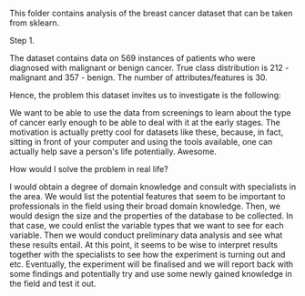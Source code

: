 This folder contains analysis of the breast cancer dataset that can be taken from sklearn.

Step 1. 

The dataset contains data on 569 instances of patients who were diagnosed with malignant or benign cancer. True class distribution is 212 - malignant and 357 - benign. The number of attributes/features is 30. 

Hence, the problem this dataset invites us to investigate is the following:

We want to be able to use the data from screenings to learn about the type of cancer early enough to be able to deal with it at the early stages. The motivation is actually pretty cool for datasets like these, because, in fact, sitting in front of your computer and using the tools available, one can actually help save a person's life potentially. Awesome.

How would I solve the problem in real life?

I would obtain a degree of domain knowledge and consult with specialists in the area. We would list the potential features that seem to be important to professionals in the field using their broad domain knowledge. Then, we would design the size and the properties of the database to be collected. In that case, we could enlist the variable types that we want to see for each variable. Then we would conduct preliminary data analysis and see what these results entail. At this point, it seems to be wise to interpret results together with the specialists to see how the experiment is turning out and etc. Eventually, the experiment will be finalised and we will report back with some findings and potentially try and use some newly gained knowledge in the field and test it out.
